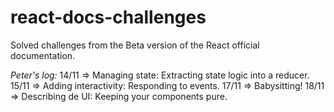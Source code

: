 # react-docs-challenges

Solved challenges from the Beta version of the React official documentation.

_Peter's log:_
14/11 => Managing state: Extracting state logic into a reducer.
15/11 => Adding interactivity: Responding to events.
17/11 => Babysitting!
18/11 => Describing de UI: Keeping your components pure.
